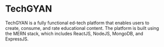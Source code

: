 # TechGYAN
TechGYAN is a fully functional ed-tech platform that enables users to create, consume, and rate educational content. The platform is built using the MERN stack, which includes ReactJS, NodeJS, MongoDB, and ExpressJS.
